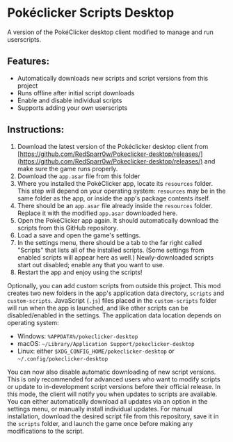 # Pokéclicker Scripts Desktop

A version of the PokéClicker desktop client modified to manage and run userscripts.

## Features:
- Automatically downloads new scripts and script versions from this project
- Runs offline after initial script downloads
- Enable and disable individual scripts
- Supports adding your own userscripts

## Instructions:

1. Download the latest version of the Pokéclicker desktop client from [https://github.com/RedSparr0w/Pokeclicker-desktop/releases/](https://github.com/RedSparr0w/Pokeclicker-desktop/releases/) and make sure the game runs properly. 
2. Download the `app.asar` file from this folder
3. Where you installed the PokéClicker app, locate its `resources` folder. This step will depend on your operating system: `resources` may be in the same folder as the app, or inside the app's package contents itself.
4. There should be an `app.asar` file already inside the `resources` folder. Replace it with the modified `app.asar` downloaded here.
5. Open the PokéClicker app again. It should automatically download the scripts from this GitHub repository.
6. Load a save and open the game's settings.
7. In the settings menu, there should be a tab to the far right called "Scripts" that lists all of the installed scripts. (Some settings from enabled scripts will appear here as well.) Newly-downloaded scripts start out disabled; enable any that you want to use.
8. Restart the app and enjoy using the scripts!

Optionally, you can add custom scripts from outside this project. This mod creates two new folders in the app's application data directory, `scripts` and `custom-scripts`. JavaScript (`.js`) files placed in the `custom-scripts` folder will run when the app is launched, and like other scripts can be disabled/enabled in the settings. The application data location depends on operating system:

- Windows: `%APPDATA%/pokeclicker-desktop`
- macOS: `~/Library/Application Support/pokeclicker-desktop`
- Linux: either `$XDG_CONFIG_HOME/pokeclicker-desktop` or `~/.config/pokeclicker-desktop`

You can now also disable automatic downloading of new script versions. This is only recommended for advanced users who want to modify scripts or update to in-development script versions before their official release. In this mode, the client will notify you when updates to scripts are available. You can either automatically download all updates via an option in the settings menu, or manually install individual updates. For manual installation, download the desired script file from this repository, save it in the `scripts` folder, and launch the game once before making any modifications to the script.